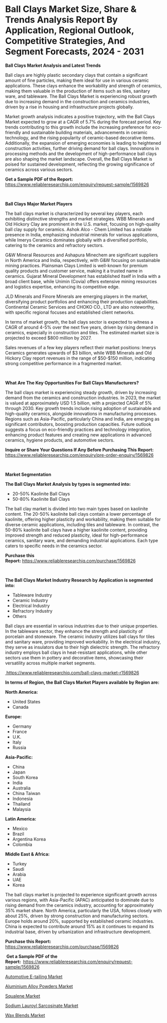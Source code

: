 <p><h1>Ball Clays Market Size, Share & Trends Analysis Report By Application, Regional Outlook, Competitive Strategies, And Segment Forecasts, 2024 - 2031</h1></p><p><strong>Ball Clays Market Analysis and Latest Trends</strong></p>
<p><p>Ball clays are highly plastic secondary clays that contain a significant amount of fine particles, making them ideal for use in various ceramic applications. These clays enhance the workability and strength of ceramics, making them valuable in the production of items such as tiles, sanitary ware, and tableware. The Ball Clays Market is experiencing robust growth due to increasing demand in the construction and ceramics industries, driven by a rise in housing and infrastructure projects globally.</p><p>Market growth analysis indicates a positive trajectory, with the Ball Clays Market expected to grow at a CAGR of 5.7% during the forecast period. Key trends contributing to this growth include the increasing preference for eco-friendly and sustainable building materials, advancements in ceramic technology, and the rising popularity of ceramic-based decorative items. Additionally, the expansion of emerging economies is leading to heightened construction activities, further driving demand for ball clays. Innovations in processing methods and the development of high-performance ball clays are also shaping the market landscape. Overall, the Ball Clays Market is poised for sustained development, reflecting the growing significance of ceramics across various sectors.</p></p>
<p><strong>Get a Sample PDF of the Report:&nbsp;</strong> <a href="https://www.reliableresearchiq.com/enquiry/request-sample/1569826?utm_campaign=1144&utm_medium=2&utm_source=Github&utm_content=ia&utm_term=14102024&utm_id=ball-clays">https://www.reliableresearchiq.com/enquiry/request-sample/1569826</a></p>
<p>&nbsp;</p>
<p><strong>Ball Clays Major Market Players</strong></p>
<p><p>The ball clays market is characterized by several key players, each exhibiting distinctive strengths and market strategies. WBB Minerals and Old Hickory Clay are prominent in the U.S. market, focusing on high-quality ball clay supply for ceramics. Ashok Alco - Chem Limited has a notable presence in India, emphasizing industrial minerals for various applications, while Imerys Ceramics dominates globally with a diversified portfolio, catering to the ceramics and refractory sectors.</p><p>G&W Mineral Resources and Ashapura Minechem are significant suppliers in North America and India, respectively, with G&W focusing on sustainable mining practices. Plainsman Clays Limited is well-known for premium quality products and customer service, making it a trusted name in ceramics. Gujarat Mineral Development has established itself in India with a broad client base, while Unimin (Covia) offers extensive mining resources and logistics expertise, enhancing its competitive edge.</p><p>JLD Minerals and Finore Minerals are emerging players in the market, diversifying product portfolios and enhancing their production capabilities. Continental Ceramic Services and CHOKO CO., LTD are also noteworthy, with specific regional focuses and established client networks.</p><p>In terms of market growth, the ball clays sector is expected to witness a CAGR of around 4-5% over the next five years, driven by rising demand in ceramics, especially in construction and tiles. The estimated market size is projected to exceed $800 million by 2027.</p><p>Sales revenues of a few key players reflect their market positions: Imerys Ceramics generates upwards of $3 billion, while WBB Minerals and Old Hickory Clay report revenues in the range of $50-$150 million, indicating strong competitive performance in a fragmented market.</p></p>
<p>&nbsp;</p>
<p><strong>What Are The Key Opportunities For Ball Clays Manufacturers?</strong></p>
<p><p>The ball clays market is experiencing steady growth, driven by increasing demand from the ceramics and construction industries. In 2023, the market is valued at approximately USD 1.5 billion, with a projected CAGR of 5% through 2030. Key growth trends include rising adoption of sustainable and high-quality ceramics, alongside innovations in manufacturing processes. Regions such as Asia-Pacific, particularly China and India, are emerging as significant contributors, boosting production capacities. Future outlook suggests a focus on eco-friendly practices and technology integration, enhancing product features and creating new applications in advanced ceramics, hygiene products, and automotive sectors.</p></p>
<p><strong>Inquire or Share Your Questions If Any Before Purchasing This Report:</strong> <a href="https://www.reliableresearchiq.com/enquiry/pre-order-enquiry/1569826?utm_campaign=1144&utm_medium=2&utm_source=Github&utm_content=ia&utm_term=14102024&utm_id=ball-clays">https://www.reliableresearchiq.com/enquiry/pre-order-enquiry/1569826</a></p>
<p>&nbsp;</p>
<p><strong>Market Segmentation</strong></p>
<p><strong>The Ball Clays Market Analysis by types is segmented into:</strong></p>
<p><ul><li>20-50% Kaolinite Ball Clays</li><li>50-80% Kaolinite Ball Clays</li></ul></p>
<p><p>The ball clay market is divided into two main types based on kaolinite content. The 20-50% kaolinite ball clays contain a lower percentage of kaolinite, offering higher plasticity and workability, making them suitable for diverse ceramic applications, including tiles and tableware. In contrast, the 50-80% kaolinite ball clays have a higher kaolinite content, providing improved strength and reduced plasticity, ideal for high-performance ceramics, sanitary ware, and demanding industrial applications. Each type caters to specific needs in the ceramics sector.</p></p>
<p><strong>Purchase this Report:&nbsp;</strong><a href="https://www.reliableresearchiq.com/purchase/1569826?utm_campaign=1144&utm_medium=2&utm_source=Github&utm_content=ia&utm_term=14102024&utm_id=ball-clays">https://www.reliableresearchiq.com/purchase/1569826</a></p>
<p>&nbsp;</p>
<p><strong>The Ball Clays Market Industry Research by Application is segmented into:</strong></p>
<p><ul><li>Tableware Industry</li><li>Ceramic Industry</li><li>Electrical Industry</li><li>Refractory Industry</li><li>Others</li></ul></p>
<p><p>Ball clays are essential in various industries due to their unique properties. In the tableware sector, they enhance the strength and plasticity of porcelain and stoneware. The ceramic industry utilizes ball clays for tiles and sanitary ware, providing improved workability. In the electrical industry, they serve as insulators due to their high dielectric strength. The refractory industry employs ball clays in heat-resistant applications, while other sectors use them in pottery and decorative items, showcasing their versatility across multiple market segments.</p></p>
<p><a href="https://www.reliableresearchiq.com/ball-clays-market-r1569826?utm_campaign=1144&utm_medium=2&utm_source=Github&utm_content=ia&utm_term=14102024&utm_id=ball-clays">&nbsp;https://www.reliableresearchiq.com/ball-clays-market-r1569826</a></p>
<p><strong>In terms of Region, the Ball Clays Market Players available by Region are:</strong></p>
<p>
    <p> <strong> North America: </strong>
        <ul>
            <li>United States</li>
            <li>Canada</li>
        </ul>
        </p> 
    <p> <strong> Europe: </strong>
        <ul>
            <li>Germany</li>
            <li>France</li>
            <li>U.K.</li>
            <li>Italy</li>
            <li>Russia</li>
        </ul>
        </p> 
    <p> <strong> Asia-Pacific: </strong>
        <ul>
            <li>China</li>
            <li>Japan</li>
            <li>South Korea</li>
            <li>India</li>
            <li>Australia</li>
            <li>China Taiwan</li>
            <li>Indonesia</li>
            <li>Thailand</li>
            <li>Malaysia</li>
        </ul>
        </p> 
    <p> <strong> Latin America: </strong>
        <ul>
            <li>Mexico</li>
            <li>Brazil</li>
            <li>Argentina Korea</li>
            <li>Colombia</li>
        </ul>
        </p> 
    <p> <strong> Middle East & Africa: </strong>
        <ul>
            <li>Turkey</li>
            <li>Saudi</li>
            <li>Arabia</li>
            <li>UAE</li>
            <li>Korea</li>
        </ul>
    </p>
    </p>
<p><p>The ball clays market is projected to experience significant growth across various regions, with Asia-Pacific (APAC) anticipated to dominate due to rising demand from the ceramics industry, accounting for approximately 35% market share. North America, particularly the USA, follows closely with about 25%, driven by strong construction and manufacturing sectors. Europe holds around 20%, supported by established ceramic industries. China is expected to contribute around 15% as it continues to expand its industrial base, driven by urbanization and infrastructure development.</p></p>
<p><strong>Purchase this Report: </strong><a href="https://www.reliableresearchiq.com/purchase/1569826?utm_campaign=1144&utm_medium=2&utm_source=Github&utm_content=ia&utm_term=14102024&utm_id=ball-clays">https://www.reliableresearchiq.com/purchase/1569826</a></p>
<p>&nbsp;<strong>Get a Sample PDF of the Report:&nbsp;&nbsp;</strong><a href="https://www.reliableresearchiq.com/enquiry/request-sample/1569826?utm_campaign=1144&utm_medium=2&utm_source=Github&utm_content=ia&utm_term=14102024&utm_id=ball-clays">https://www.reliableresearchiq.com/enquiry/request-sample/1569826</a></p>
<p><strong></strong></p>
<p><p><a href="https://www.linkedin.com/pulse/global-perspectives-automotive-e-tailing-market-trends-forecast-pimje?trk=public_post_embed_feed-article-content&utm_campaign=1144&utm_medium=2&utm_source=Github&utm_content=ia&utm_term=14102024&utm_id=ball-clays">Automotive E-tailing Market</a></p><p><a href="https://github.com/avilarotedlowkog/Market-Research-Report-List-1/blob/main/aluminium-alloy-powders-market.md?utm_campaign=1144&utm_medium=2&utm_source=Github&utm_content=ia&utm_term=14102024&utm_id=ball-clays">Aluminium Alloy Powders Market</a></p><p><a href="https://www.linkedin.com/pulse/pulse-squalene-rhythms-change-market-resonance-2024-2031-lknoe?trk=public_post_embed_feed-article-content&utm_campaign=1144&utm_medium=2&utm_source=Github&utm_content=ia&utm_term=14102024&utm_id=ball-clays">Squalene Market</a></p><p><a href="https://www.linkedin.com/pulse/exploring-sodium-lauroyl-sarcosinate-market-dynamics-e3xge?trk=public_post_embed_feed-article-content&utm_campaign=1144&utm_medium=2&utm_source=Github&utm_content=ia&utm_term=14102024&utm_id=ball-clays">Sodium Lauroyl Sarcosinate Market</a></p><p><a href="https://github.com/fadrijbtavist/Market-Research-Report-List-1/blob/main/wax-blends-market.md?utm_campaign=1144&utm_medium=2&utm_source=Github&utm_content=ia&utm_term=14102024&utm_id=ball-clays">Wax Blends Market</a></p></p>